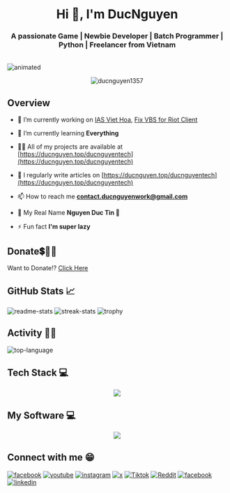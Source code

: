 <h1 align="center">Hi 👋, I'm DucNguyen</h1>
<h3 align="center">A passionate Game | Newbie Developer | Batch Programmer | Python | Freelancer from Vietnam</h3>

<br align="center">
  <img src="https://github.com/Anmol-Baranwal/Cool-GIFs-For-GitHub/assets/74038190/80728820-e06b-4f96-9c9e-9df46f0cc0a5" alt="animated" />
</br>



<p align="center"> <img src="https://komarev.com/ghpvc/?username=ducnguyen1357&label=Profile%20views&color=red&style=plastic" alt="ducnguyen1357" /> </p>

## Overview

- 🔭 I’m currently working on [IAS Viet Hoa](https://github.com/DucNguyen1357/IDM-Activation-Script-Viet-Hoa), [Fix VBS for Riot Client](https://github.com/DucNguyen1357/Fix-VBS-for-Riot-Client)

- 🌱 I’m currently learning **Everything**

- 👨‍💻 All of my projects are available at [https://ducnguyen.top/ducnguyentech](https://ducnguyen.top/ducnguyentech)

- 📝 I regularly write articles on [https://ducnguyen.top/ducnguyentech](https://ducnguyen.top/ducnguyentech)

- 📫 How to reach me **contact.ducnguyenwork@gmail.com**

- 💬 My Real Name **Nguyen Duc Tin 🤣**

- ⚡ Fun fact **I'm super lazy**

## Donate💲🤝💖

Want to Donate!? [Click Here](https://ducnguyen.top/ducnguyentech/donate)

## GitHub Stats 📈

![readme-stats](https://github-readme-stats.vercel.app/api?username=ducnguyen1357&show_icons=true&locale=en&theme=tokyonight&rank_icon=percentile&hide_border=true)
![streak-stats](https://github-readme-streak-stats.herokuapp.com/?user=ducnguyen1357&theme=tokyonight&hide_border=true)
![trophy](https://github-profile-trophy.vercel.app/?username=ducnguyen1357&theme=algolia&rank=-C,-B&margin-w=3&no-frame=true&align=center)

## Activity 👩‍💻

![top-language](https://github-readme-stats.vercel.app/api/top-langs?username=ducnguyen1357&count_private=true&show_icons=true&locale=en&layout=pie&theme=tokyonight&hide_border=true)

## Tech Stack 💻

<p align="center">
  <a href="https://skillicons.dev">
    <img src="https://skillicons.dev/icons?i=blender,c,cs,cpp,dotnet,firebase,gcp,heroku,html,java,js,linux,mongodb,mysql,nginx,nodejs,py,unity,unreal" />
  </a>
</p>

## My Software 💻

<p align="center">
  <a href="https://skillicons.dev">
    <img src="https://skillicons.dev/icons?i=blender,c,cs,cpp,dotnet,firebase,gcp,heroku,html,java,js,linux,mongodb,mysql,nginx,nodejs,py,unity,unreal" />
  </a>
</p>

## Connect with me 😁

<div>
<a href="https://fb.com/ducnguyenzzzz" target="blank"><img align="center" src="https://img.shields.io/badge/Facebook-1877F2?style=for-the-badge&logo=facebook&logoColor=white" alt="facebook"/></a>
<a href="https://www.youtube.com/c/@ducnguyendanghe" target="blank"><img align="center" src="https://img.shields.io/badge/Youtube-FF0000?style=for-the-badge&logo=Youtube&logoColor=white" alt="youtube"/></a>
<a href="https://instagram.com/ducnguyen1357.official" target="blank"><img align="center" src="https://img.shields.io/badge/Instagram-C13584?style=for-the-badge&logo=instagram&logoColor=white" alt="instagram"/></a>
<a href="https://twitter.com/ducnguyen1357" target="blank"><img align="center" src="https://img.shields.io/badge/Twitter-14171A?style=for-the-badge&logo=x&logoColor=white" alt="x"/></a>
<a href="https://www.tiktok.com/@ducnguyen1357official" target="blank"><img align="center" src="https://img.shields.io/badge/Tiktok-000000?style=for-the-badge&logo=tiktok&logoColor=white" alt="Tiktok"/></a>
<a href="https://www.reddit.com/user/DucNguyen_Official" target="blank"><img align="center" src="https://img.shields.io/badge/Reddit-FF5700?style=for-the-badge&logo=reddit&logoColor=white" alt="Reddit"/></a>
<a href="https://stackoverflow.com/users/19353623" target="blank"><img align="center" src="https://img.shields.io/badge/Stack_Overflow-FE7A16?style=for-the-badge&logo=stack-overflow&logoColor=white" alt="facebook"/></a>
<a href="https://linkedin.com/in/ducnguyen1357" target="blank"><img align="center" src="https://img.shields.io/badge/LinkedIn-0077B5?style=for-the-badge&logo=linkedin&logoColor=white" alt="linkedin"/></a>
</div>
